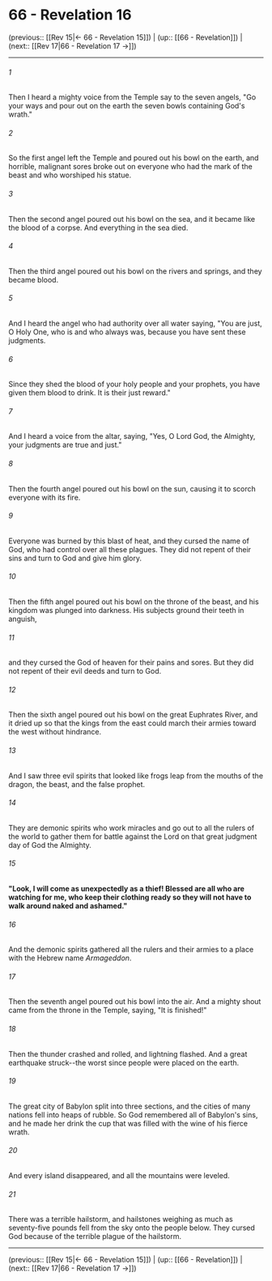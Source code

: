 # 66 - Revelation 16

(previous:: [[Rev 15|← 66 - Revelation 15]]) | (up:: [[66 - Revelation]]) | (next:: [[Rev 17|66 - Revelation 17 →]])

***


###### 1 
Then I heard a mighty voice from the Temple say to the seven angels, "Go your ways and pour out on the earth the seven bowls containing God's wrath." 

###### 2 
So the first angel left the Temple and poured out his bowl on the earth, and horrible, malignant sores broke out on everyone who had the mark of the beast and who worshiped his statue. 

###### 3 
Then the second angel poured out his bowl on the sea, and it became like the blood of a corpse. And everything in the sea died. 

###### 4 
Then the third angel poured out his bowl on the rivers and springs, and they became blood. 

###### 5 
And I heard the angel who had authority over all water saying, "You are just, O Holy One, who is and who always was, because you have sent these judgments. 

###### 6 
Since they shed the blood of your holy people and your prophets, you have given them blood to drink. It is their just reward." 

###### 7 
And I heard a voice from the altar, saying, "Yes, O Lord God, the Almighty, your judgments are true and just." 

###### 8 
Then the fourth angel poured out his bowl on the sun, causing it to scorch everyone with its fire. 

###### 9 
Everyone was burned by this blast of heat, and they cursed the name of God, who had control over all these plagues. They did not repent of their sins and turn to God and give him glory. 

###### 10 
Then the fifth angel poured out his bowl on the throne of the beast, and his kingdom was plunged into darkness. His subjects ground their teeth in anguish, 

###### 11 
and they cursed the God of heaven for their pains and sores. But they did not repent of their evil deeds and turn to God. 

###### 12 
Then the sixth angel poured out his bowl on the great Euphrates River, and it dried up so that the kings from the east could march their armies toward the west without hindrance. 

###### 13 
And I saw three evil spirits that looked like frogs leap from the mouths of the dragon, the beast, and the false prophet. 

###### 14 
They are demonic spirits who work miracles and go out to all the rulers of the world to gather them for battle against the Lord on that great judgment day of God the Almighty. 

###### 15 
**"Look, I will come as unexpectedly as a thief! Blessed are all who are watching for me, who keep their clothing ready so they will not have to walk around naked and ashamed."** 

###### 16 
And the demonic spirits gathered all the rulers and their armies to a place with the Hebrew name _Armageddon_. 

###### 17 
Then the seventh angel poured out his bowl into the air. And a mighty shout came from the throne in the Temple, saying, "It is finished!" 

###### 18 
Then the thunder crashed and rolled, and lightning flashed. And a great earthquake struck--the worst since people were placed on the earth. 

###### 19 
The great city of Babylon split into three sections, and the cities of many nations fell into heaps of rubble. So God remembered all of Babylon's sins, and he made her drink the cup that was filled with the wine of his fierce wrath. 

###### 20 
And every island disappeared, and all the mountains were leveled. 

###### 21 
There was a terrible hailstorm, and hailstones weighing as much as seventy-five pounds fell from the sky onto the people below. They cursed God because of the terrible plague of the hailstorm.

***

(previous:: [[Rev 15|← 66 - Revelation 15]]) | (up:: [[66 - Revelation]]) | (next:: [[Rev 17|66 - Revelation 17 →]])
